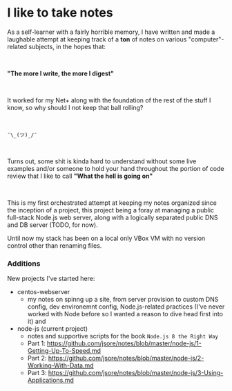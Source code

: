 I like to take notes
====================

As a self-learner with a fairly horrible memory, I have written and made a laughable attempt
at keeping track of a <b>ton</b> of notes on various "computer"-related subjects, in the
hopes that:<br>

<br>

<b>"The more I write, the more I digest"</b>

<br>

It worked for my Net+ along with the foundation of the rest of the stuff I know, so why should
I not keep that ball rolling?

<br>

`¯\_(ツ)_/¯`

<br>

Turns out, some shit is kinda hard to understand without some live examples and/or someone to
hold your hand throughout the portion of code review that I like to call <b>"What the hell is
going on"</b>

<br>

This is my first orchestrated attempt at keeping my notes organized since the inception of a project,
this project being a foray at managing a public full-stack Node.js web server, along
with a logically separated public DNS and DB server (TODO, for now).<br>

Until now my stack has been on a local only VBox VM with no version control other than renaming files.


### Additions

New projects I've started here:
- centos-webserver
    - my notes on spinng up a site, from server provision to custom DNS config, dev environemnt
      config, Node.js-related practices (I've never worked with Node before so I wanted a reason
      to dive head first into it) and 
- node-js (current project)
    - notes and supportive scripts for the book `Node.js 8 the Right Way`
    - Part 1: https://github.com/jsore/notes/blob/master/node-js/1-Getting-Up-To-Speed.md
    - Part 2: https://github.com/jsore/notes/blob/master/node-js/2-Working-With-Data.md
    - Part 3: https://github.com/jsore/notes/blob/master/node-js/3-Using-Applications.md


